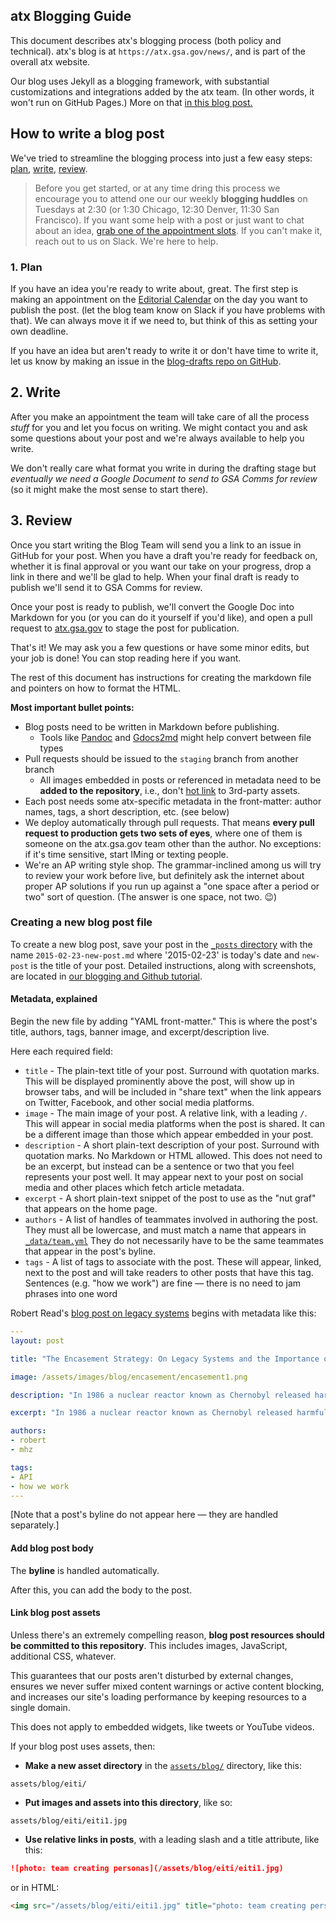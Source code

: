 ## atx Blogging Guide

This document describes atx's blogging process (both policy and technical). atx's blog is at `https://atx.gsa.gov/news/`, and is part of the overall atx website.

Our blog uses Jekyll as a blogging framework, with substantial customizations and integrations added by the atx team. (In other words, it won't run on GitHub Pages.) More on that [in this blog post.][1]

## How to write a blog post

We've tried to streamline the blogging process into just a few easy steps: [plan](#1.-plan), [write](#2.-write), [review](#3.-review).

> Before you get started, or at any time dring this process we encourage you to attend one our our weekly **blogging huddles** on Tuesdays at 2:30 (or 1:30 Chicago, 12:30 Denver, 11:30 San Francisco). If you want some help with a post or just want to chat about an idea, [grab one of the appointment slots][2]. If you can't make it, reach out to us on Slack. We're here to help.

### 1. Plan

If you have an idea you're ready to write about, great. The first step is making an appointment on the [Editorial Calendar][3] on the day you want to publish the post. (let the blog team know on Slack if you have problems with that). We can always move it if we need to, but think of this as setting your own deadline.

If you have an idea but aren't ready to write it or don't have time to write it, let us know by making an issue in the [blog-drafts repo on GitHub][4].

## 2. Write

After you make an appointment the team will take care of all the process _stuff_ for you and let you focus on writing. We might contact you and ask some questions about your post and we're always available to help you write.

We don't really care what format you write in during the drafting stage but _eventually we need a Google Document to send to GSA Comms for review_ (so it might make the most sense to start there).

## 3. Review

Once you start writing the Blog Team will send you a link to an issue in GitHub for your post. When you have a draft you're ready for feedback on, whether it is final approval or you want our take on your progress, drop a link in there and we'll be glad to help. When your final draft is ready to publish we'll send it to GSA Comms for review.

Once your post is ready to publish, we'll convert the Google Doc into Markdown for you (or you can do it yourself if you'd like), and open a pull request to [atx.gsa.gov][5] to stage the post for publication.

That's it! We may ask you a few questions or have some minor edits, but your job is done! You can stop reading here if you want.

The rest of this document has instructions for creating the markdown file and pointers on how to format the HTML.

**Most important bullet points:**

* Blog posts need to be written in Markdown before publishing.
  * Tools like [Pandoc][6] and [Gdocs2md][7] might help convert between file types
* Pull requests should be issued to the `staging` branch from another branch
  * All images embedded in posts or referenced in metadata need to be **added to the repository**, i.e., don't [hot link][8] to 3rd-party assets.
* Each post needs some atx-specific metadata in the front-matter: author names, tags, a short description, etc. (see below)
* We deploy automatically through pull requests. That means **every pull request to production gets two sets of eyes**, where one of them is someone on the atx.gsa.gov team other than the author. No exceptions: if it's time sensitive, start IMing or texting people.
* We're an AP writing style shop. The grammar-inclined among us will try to review your work before live, but definitely ask the internet about proper AP solutions if you run up against a "one space after a period or two" sort of question. (The answer is one space, not two. :wink:)

### Creating a new blog post file

To create a new blog post,  save your post in the [`_posts` directory](https://github.com/atx/atx.gsa.gov/tree/staging/_posts) with the name `2015-02-23-new-post.md` where '2015-02-23' is today's date and `new-post` is the title of your post. Detailed instructions, along with screenshots, are located in [our blogging and Github tutorial](https://atx.gsa.gov/2015/03/03/how-to-use-github-and-the-terminal-a-guide/#edit-and-commit-a-blog-post).

#### Metadata, explained

Begin the new file by adding "YAML front-matter." This is where the post's title, authors, tags, banner image, and excerpt/description live.

Here each required field:

* `title` - The plain-text title of your post. Surround with quotation marks. This will be displayed prominently above the post, will show up in browser tabs, and will be included in "share text" when the link appears on Twitter, Facebook, and other social media platforms.
* `image` - The main image of your post. A relative link, with a leading `/`. This will appear in social media platforms when the post is shared. It can be a different image than those which appear embedded in your post.
* `description` - A short plain-text description of your post. Surround with quotation marks. No Markdown or HTML allowed. This does not need to be an excerpt, but instead can be a sentence or two that you feel represents your post well. It may appear next to your post on social media and other places which fetch article metadata.
* `excerpt` - A short plain-text snippet of the post to use as the "nut graf" that appears on the home page.
* `authors` - A list of handles of teammates involved in authoring the post. They must all be lowercase, and must match a name that appears in [`_data/team.yml`](_data/team.yml) They do not necessarily have to be the same teammates that appear in the post's byline.
* `tags` - A list of tags to associate with the post. These will appear, linked, next to the post and will take readers to other posts that have this tag. Sentences (e.g. "how we work") are fine &mdash; there is no need to jam phrases into one word


Robert Read's [blog post on legacy systems](_posts/2014-09-08-the-encasement-strategy-on-legacy-systems-and-the.html) begins with metadata like this:

```yaml
---
layout: post

title: "The Encasement Strategy: On Legacy Systems and the Importance of APIs"

image: /assets/images/blog/encasement/encasement1.png

description: "In 1986 a nuclear reactor known as Chernobyl released harmful radioactivity which spread over much of the western USSR and Europe. The core of this reactor remains a glowing, ineradicable mass of deadly radioactive lava in the middle of a large Exclusion Zone unfit for human habitation."

excerpt: "In 1986 a nuclear reactor known as Chernobyl released harmful radioactivity which spread over much of the western USSR and Europe. The core of this reactor remains a glowing, ineradicable mass of deadly radioactive lava in the middle of a large Exclusion Zone unfit for human habitation."

authors:
- robert
- mhz

tags:
- API
- how we work
---
```

[Note that a post's byline do not appear here &mdash; they are handled separately.]

#### Add blog post body

The **byline** is handled automatically.

After this, you can add the body to the post.

#### Link blog post assets

Unless there's an extremely compelling reason, **blog post resources should be committed to this repository**. This includes images, JavaScript, additional CSS, whatever.

This guarantees that our posts aren't disturbed by external changes, ensures we never suffer mixed content warnings or active content blocking, and increases our site's loading performance by keeping resources to a single domain.

This does not apply to embedded widgets, like tweets or YouTube videos.

If your blog post uses assets, then:

* **Make a new asset directory** in the [`assets/blog/`](assets/blog) directory, like this:

```
assets/blog/eiti/
```

* **Put images and assets into this directory**, like so:

```
assets/blog/eiti/eiti1.jpg
```

* **Use relative links in posts**, with a leading slash and a title attribute, like this:

```markdown
![photo: team creating personas](/assets/blog/eiti/eiti1.jpg)
```

or in HTML:

```html
<img src="/assets/blog/eiti/eiti1.jpg" title="photo: team creating personas" />
```

[1]: https://atx.gsa.gov/2014/11/17/taking-control-of-our-website-with-jekyll-and-webhooks/
[2]: https://www.google.com/calendar/selfsched?sstoken=UUN0WjhISnV1SjV5fGRlZmF1bHR8MzlmYzRjOTg5YWZmZGI3MDEwMzY1M2NiZjU4MjU2Yzk
[3]: https://www.google.com/calendar/embed?src=Z3NhLmdvdl9wa2tiZjUzdTFtNmlzOWdpNzZ2MWw4aTVqOEBncm91cC5jYWxlbmRhci5nb29nbGUuY29t
[4]: https://github.com/atx/blog-drafts/issues/new
[5]: https://github.com/atx/atx.gsa.gov
[6]: http://johnmacfarlane.net/pandoc/
[7]: https://github.com/mangini/gdocs2md
[8]: https://en.wikipedia.org/wiki/Inline_linking
[9]: https://github.com/atx/atx.gsa.gov/blob/staging/script/post
